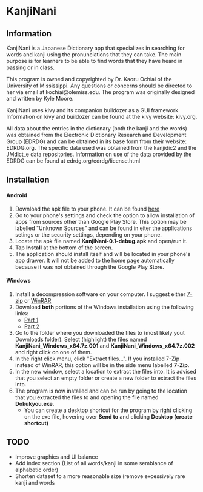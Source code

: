 # KanjiNani
<div>
    <h2>Information</h2>
    <p>
    KanjiNani is a Japanese Dictionary app that specializes in searching for words
    and kanji using the pronunciations that they can take. The main purpose is for
    learners to be able to find words that they have heard in passing or in class.
    </p>
    <p>
    This program is owned and copyrighted by Dr. Kaoru Ochiai of the University of
    Mississippi. Any questions or concerns should be directed to her via email at
    kochiai@olemiss.edu. The program was originally designed and written by Kyle
    Moore.
    </p>
    <p>
    KanjiNani uses kivy and its companion buildozer as a GUI framework. Information
    on kivy and buildozer can be found at the kivy website: kivy.org.
    </p>
    <p>
    All data about the entries in the dictionary (both the kanji and the words)
    was obtained from the Electronic Dictionary Research and Development Group
    (EDRDG) and can be obtained in its base form from their website: EDRDG.org.
    The specific data used was obtained from the kanjidic2 and the JMdict_e data
    repositories. Information on use of the data provided by the EDRDG can be found
    at edrdg.org/edrdg/license.html
    </p>
</div>

<div>
    <h2>Installation</h2>
    <p>
        <h4>Android</h4>
        <ol>
            <li>Download the apk file to your phone. It can be found <a href="https://github.com/KyleAMoore/KanjiNani/raw/master/Dist/Android%2020%2B/KanjiNani-0.1-debug.apk">here</a></li>
            <li>Go to your phone's settings and check the option to allow installation of apps from sources other than Google Play Store. This option may be labelled "Unknown Sources" and can be found in eiter the applications setings or the security settings, depending on your phone.</li>
            <li>Locate the apk file named <b>KanjiNani-0.1-debug.apk</b> and open/run it.</li>
            <li>Tap <b>Install</b> at the bottom of the screen.
            <li>The application should install itself and will be located in your phone's app drawer. It will not be added to the home page automatically because it was not obtained through the Google Play Store.</li>
        </ol>
    </p>
    <p>
        <h4>Windows</h4>
        <ol>
            <li>Install a decompression software on your computer. I suggest either <a href="http://www.7-zip.org/download.html">7-zip</a> or <a href="http://www.rarlab.com/download.htm">WinRAR</a></li>
            <li>Download <b>both</b> portions of the Windows installation using the following links:
                <ul>
                    <li><a href="https://github.com/KyleAMoore/KanjiNani/raw/master/Dist/Windows%20x64/KanjiNani_Windows_x64.7z.001">Part 1</a></li>
                    <li><a href="https://github.com/KyleAMoore/KanjiNani/raw/master/Dist/Windows%20x64/KanjiNani_Windows_x64.7z.002">Part 2</a></li>
                </ul>
            </li>
            <li>Go to the folder where you downloaded the files to (most likely yout Downloads folder). Select (highlight) the files named <b>KanjiNani_Windows_x64.7z.001</b> and <b>KanjiNani_Windows_x64.7z.002</b> and right click on one of them.</li>
            <li>In the right click menu, click "Extract files...". If you installed 7-Zip instead of WinRAR, this option will be in the side menu labelled <b>7-Zip</b>.</li>
            <li>In the new window, select a location to extract the files into. It is advised that you select an empty folder or create a new folder to extract the files into.</li>
            <li>The program is now installed and can be run by going to the location that you extracted the files to and opening the file named <b>Dokukyou.exe</b>.
                <ul><li>You can create a desktop shortcut for the program by right clicking on the exe file, hovering over <b>Send to</b> and clicking <b>Desktop (create shortcut)</b></li></ul>
            </li>
        </ol>
    </p>
</div>

<div>
    <h2>TODO</h2>
    <ul>
       <li>Improve graphics and UI balance</li>
       <li>Add index section (List of all words/kanji in some semblance of alphabetic order)</li>
       <li>Shorten dataset to a more reasonable size (remove excessively rare kanji and words</li>
    </ul>
</div>

